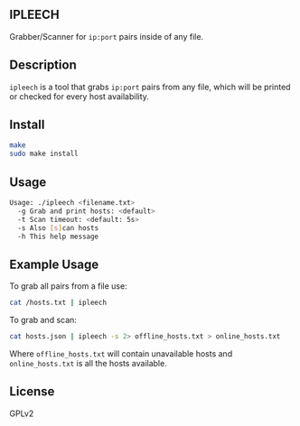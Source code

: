 ## IPLEECH

Grabber/Scanner for `ip:port` pairs inside of any file.

## Description

`ipleech` is a tool that grabs `ip:port` pairs from any file,
which will be printed or checked for every host availability.

## Install

```sh
make
sudo make install
```

## Usage

```sh
Usage: ./ipleech <filename.txt>
  -g Grab and print hosts: <default>
  -t Scan timeout: <default: 5s>
  -s Also [s]can hosts
  -h This help message
```

## Example Usage

To grab all pairs from a file use:

```sh
cat /hosts.txt | ipleech
```

To grab and scan:

```sh
cat hosts.json | ipleech -s 2> offline_hosts.txt > online_hosts.txt
```

Where `offline_hosts.txt` will contain unavailable hosts and `online_hosts.txt`
is all the hosts available.

## License

GPLv2

